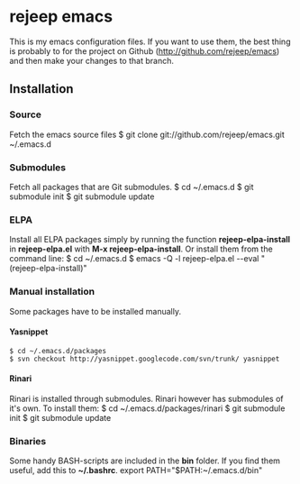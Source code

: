 # rejeep emacs
This is my emacs configuration files. If you want to use them, the
best thing is probably to for the project on Github
(<http://github.com/rejeep/emacs>) and then make your changes to that
branch.

## Installation
### Source
Fetch the emacs source files
    $ git clone git://github.com/rejeep/emacs.git ~/.emacs.d

### Submodules
Fetch all packages that are Git submodules.
    $ cd ~/.emacs.d
    $ git submodule init
    $ git submodule update

### ELPA
Install all ELPA packages simply by running the function
**rejeep-elpa-install** in **rejeep-elpa.el** with **M-x
rejeep-elpa-install**. Or install them from the command line:
    $ cd ~/.emacs.d
    $ emacs -Q -l rejeep-elpa.el --eval "(rejeep-elpa-install)"

### Manual installation
Some packages have to be installed manually.

#### Yasnippet
    $ cd ~/.emacs.d/packages
    $ svn checkout http://yasnippet.googlecode.com/svn/trunk/ yasnippet

#### Rinari
Rinari is installed through submodules. Rinari however has submodules
of it's own. To install them:
    $ cd ~/.emacs.d/packages/rinari
    $ git submodule init
    $ git submodule update

### Binaries
Some handy BASH-scripts are included in the **bin** folder. If you
find them useful, add this to **~/.bashrc**.
    export PATH="$PATH:~/.emacs.d/bin"
